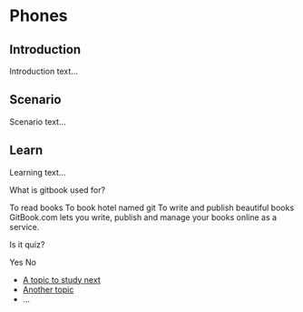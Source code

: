# Phones
## Introduction
Introduction text...

## Scenario
Scenario text...

## Learn
Learning text...

<quiz name="Gitbook Quiz">
    <question multiple>
        <p>What is gitbook used for?</p>
        <answer correct>To read books</answer>
        <answer>To book hotel named git</answer>
        <answer correct>To write and publish beautiful books</answer>
        <explanation>GitBook.com lets you write, publish and manage your books online as a service.</explanation>
    </question>
    <question>
        <p>Is it quiz?</p>
        <answer correct>Yes</answer>
        <answer>No</answer>
    </question>
</quiz>

 * [A topic to study next](en/topics/_topic/_unit/index.md)
 * [Another topic](en/topics/_topic/_unit/index.md)
 * ...

